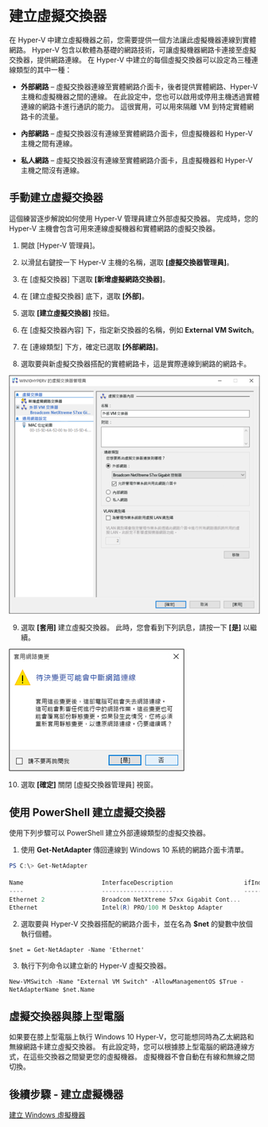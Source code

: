 # 建立虛擬交換器

在 Hyper-V 中建立虛擬機器之前，您需要提供一個方法讓此虛擬機器連線到實體網路。 Hyper-V 包含以軟體為基礎的網路技術，可讓虛擬機器網路卡連接至虛擬交換器，提供網路連線。 在 Hyper-V 中建立的每個虛擬交換器可以設定為三種連線類型的其中一種：

- **外部網路** – 虛擬交換器連線至實體網路介面卡，後者提供實體網路、Hyper-V 主機和虛擬機器之間的連線。 在此設定中，您也可以啟用或停用主機透過實體連線的網路卡進行通訊的能力。 這很實用，可以用來隔離 VM 到特定實體網路卡的流量。

- **內部網路** – 虛擬交換器沒有連線至實體網路介面卡，但虛擬機器和 Hyper-V 主機之間有連線。

- **私人網路** – 虛擬交換器沒有連線至實體網路介面卡，且虛擬機器和 Hyper-V 主機之間沒有連線。

## 手動建立虛擬交換器

這個練習逐步解說如何使用 Hyper-V 管理員建立外部虛擬交換器。 完成時，您的 Hyper-V 主機會包含可用來連線虛擬機器和實體網路的虛擬交換器。

1. 開啟 [Hyper-V 管理員]。

2. 以滑鼠右鍵按一下 Hyper-V 主機的名稱，選取 **[虛擬交換器管理員]**。

3. 在 [虛擬交換器] 下選取 **[新增虛擬網路交換器]**。

4. 在 [建立虛擬交換器] 底下，選取 **[外部]**。

5. 選取 **[建立虛擬交換器]** 按鈕。

6. 在 [虛擬交換器內容] 下，指定新交換器的名稱，例如 **External VM Switch**。

7. 在 [連線類型] 下方，確定已選取 **[外部網路]**。

8. 選取要與新虛擬交換器搭配的實體網路卡，這是實際連線到網路的網路卡。

![](media/newSwitch_upd.png)

9. 選取 **[套用]** 建立虛擬交換器。 此時，您會看到下列訊息，請按一下 **[是]** 以繼續。

![](media/pen_changes_upd.png)

10. 選取 **[確定]** 關閉 [虛擬交換器管理員] 視窗。

## 使用 PowerShell 建立虛擬交換器

使用下列步驟可以 PowerShell 建立外部連線類型的虛擬交換器。

1. 使用 **Get-NetAdapter** 傳回連線到 Windows 10 系統的網路介面卡清單。

```powershell
PS C:\> Get-NetAdapter

Name                      InterfaceDescription                    ifIndex Status       MacAddress             LinkSpeed
----                      --------------------                    ------- ------       ----------             ---------
Ethernet 2                Broadcom NetXtreme 57xx Gigabit Cont...       5 Up           BC-30-5B-A8-C1-7F         1 Gbps
Ethernet                  Intel(R) PRO/100 M Desktop Adapter            3 Up           00-0E-0C-A8-DC-31        10 Mbps  
```

2. 選取要與 Hyper-V 交換器搭配的網路介面卡，並在名為 **$net** 的變數中放個執行個體。

```
$net = Get-NetAdapter -Name 'Ethernet'
```

3. 執行下列命令以建立新的 Hyper-V 虛擬交換器。

```
New-VMSwitch -Name "External VM Switch" -AllowManagementOS $True -NetAdapterName $net.Name
```

## 虛擬交換器與膝上型電腦

如果要在膝上型電腦上執行 Windows 10 Hyper-V，您可能想同時為乙太網路和無線網路卡建立虛擬交換器。 有此設定時，您可以根據膝上型電腦的網路連線方式，在這些交換器之間變更您的虛擬機器。 虛擬機器不會自動在有線和無線之間切換。

## 後續步驟 - 建立虛擬機器

[建立 Windows 虛擬機器](walkthrough_create_vm.md)




<!--HONumber=Dec15_HO1-->
